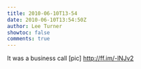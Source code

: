 ```yaml
---
title: 2010-06-10T13-54
date: 2010-06-10T13:54:50Z
author: Lee Turner
showtoc: false
comments: true
---
```


It was a business call [pic] http://ff.im/-lNJv2


